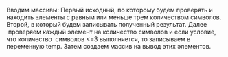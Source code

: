 Вводим массивы: Первый исходный, по которому будем проверять и находить элементы с равным или меньше трем количеством символов. Второй, в который будем записывать полученный результат. Далее  проверяем каждый элемент на количество символов и если условие, что количество  символов <=3 выполняется, то записываем в переменную temp. Затем создаем массив на вывод этих элементов. 